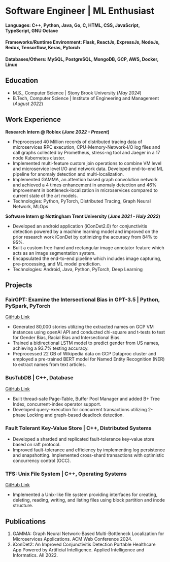 # Software Engineer | ML Enthusiast 

#### Languages: C++, Python, Java, Go, C, HTML, CSS, JavaScript, TypeScript, GNU Octave
#### Frameworks/Runtime Environment: Flask, ReactJs, ExpressJs, NodeJs, Redux, Tensorflow, Keras, Pytorch
#### Databases/Others:  MySQL, PostgreSQL, MongoDB, GCP, AWS, Docker, Linux

## Education							       		
- M.S., Computer Science	| Stony Brook University (_May 2024_)	 			        		
- B.Tech, Computer Science | Institute of Engineering and Management (_August 2022_)

## Work Experience
**Research Intern @ Roblox (_June 2022 - Present_)**
- Preprocessed 40 Million records of distributed tracing data of microservices RPC execution, CPU-Memory-Network-I/O log files and call graphs collected by Prometheus, stress-ng tool and Jaeger in a 17 node Kubernetes cluster.
- Implemented multi-feature custom join operations to combine VM level and microservice level I/O and network data. Developed end-to-end ML pipeline for anomaly detection and multi-localization.
- Implemented GAMMA, an attention based graph convolution network and achieved a 4 times enhancement in anomaly detection and 46% improvement in bottleneck-localization in microservices compared to current state of the art models.
- Technologies: Python, PyTorch, Distributed Tracing, Graph Neural Network, MLOps


**Software Intern @ Nottingham Trent University (_June 2021 - Huly 2022_)**
- Developed an android application (iConDet2.0) for conjunctivitis detection powered by a machine learning model and improved on the prior research work iConDet by optimizing the accuracy from 84% to 95%.
- Built a custom free-hand and rectangular image annotator feature which acts as an image segmentation system.
- Encapsulated the end-to-end pipeline which includes image capturing, pre-processing, and ML model prediction.
- Technologies: Android, Java, Python, PyTorch, Deep Learning

## Projects
### FairGPT: Examine the Intersectional Bias in GPT-3.5 | Python, PySpark, PyTorch
[GitHub Link](https://github.com/mainak9830/FairGPT)

- Generated 80,000 stories utilizing the extracted names on GCP VM instances using openAI API and conducted chi-square and t-tests to test for Gender Bias, Racial Bias and Intersectional Bias.
- Trained a bidirectional LSTM model to predict gender from US names, achieving a 93.7% testing accuracy.
- Preprocessed 22 GB of Wikipedia data on GCP Dataproc cluster and employed a pre-trained BERT model for Named Entity Recognition (NER) to extract names from text articles.

### BusTubDB | C++, Database
[GitHub Link](https://github.com/mainak9830/bustub-20221128-2022fall-Database)

- Built thread-safe Page-Table, Buffer Pool Manager and added B+ Tree Index, concurrent-index operator support.
- Developed query-execution for concurrent transactions utilizing 2-phase Locking and graph-based deadlock detection.

### Fault Tolerant Key-Value Store | C++, Distributed Systems

- Developed a sharded and replicated fault-tolerance key-value store based on raft protocol.
-  Improved fault-tolerance and efficiency by implementing log persistence and snapshotting. Implemented cross-shard transactions with optimistic concurrency control (OCC).

### TFS: Unix File System | C++, Operating Systems
[GitHub Link](https://github.com/mainak9830/Operating-Systems-Project/tree/main/lab3)

- Implemented a Unix-like file system providing interfaces for creating, deleting, reading, writing, and listing files using
block partition and inode structure.



## Publications
1. GAMMA: Graph Neural Network-Based Multi-Bottleneck Localization for Microservices Applications. ACM Web Conference 2024.
2. iConDet2: An Improved Conjunctivitis Detection Portable Healthcare App Powered by Artificial Intelligence. Applied Intelligence and Informatics. AII 2022.


